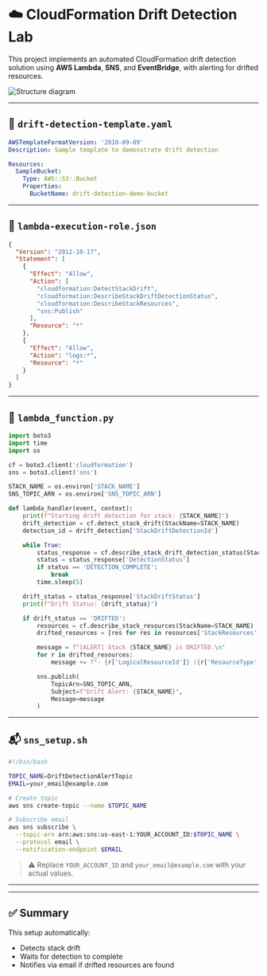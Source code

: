 
# ☁️ CloudFormation Drift Detection Lab

This project implements an automated CloudFormation drift detection solution using **AWS Lambda**, **SNS**, and **EventBridge**, with alerting for drifted resources.

![Structure diagram](./Screenshots/AWS-CloudForm-Structure.png)

---

## 🧱 `drift-detection-template.yaml`

```yaml
AWSTemplateFormatVersion: '2010-09-09'
Description: Sample template to demonstrate drift detection

Resources:
  SampleBucket:
    Type: AWS::S3::Bucket
    Properties:
      BucketName: drift-detection-demo-bucket
```

---

## 🔐 `lambda-execution-role.json`

```json
{
  "Version": "2012-10-17",
  "Statement": [
    {
      "Effect": "Allow",
      "Action": [
        "cloudformation:DetectStackDrift",
        "cloudformation:DescribeStackDriftDetectionStatus",
        "cloudformation:DescribeStackResources",
        "sns:Publish"
      ],
      "Resource": "*"
    },
    {
      "Effect": "Allow",
      "Action": "logs:*",
      "Resource": "*"
    }
  ]
}
```

---

## 🐍 `lambda_function.py`

```python
import boto3
import time
import os

cf = boto3.client('cloudformation')
sns = boto3.client('sns')

STACK_NAME = os.environ['STACK_NAME']
SNS_TOPIC_ARN = os.environ['SNS_TOPIC_ARN']

def lambda_handler(event, context):
    print(f"Starting drift detection for stack: {STACK_NAME}")
    drift_detection = cf.detect_stack_drift(StackName=STACK_NAME)
    detection_id = drift_detection['StackDriftDetectionId']

    while True:
        status_response = cf.describe_stack_drift_detection_status(StackDriftDetectionId=detection_id)
        status = status_response['DetectionStatus']
        if status == 'DETECTION_COMPLETE':
            break
        time.sleep(5)

    drift_status = status_response['StackDriftStatus']
    print(f"Drift Status: {drift_status}")

    if drift_status == 'DRIFTED':
        resources = cf.describe_stack_resources(StackName=STACK_NAME)
        drifted_resources = [res for res in resources['StackResources'] if res['ResourceStatus'] != 'CREATE_COMPLETE']

        message = f"[ALERT] Stack {STACK_NAME} is DRIFTED.\n"
        for r in drifted_resources:
            message += f"- {r['LogicalResourceId']} ({r['ResourceType']}): {r['ResourceStatus']}\n"

        sns.publish(
            TopicArn=SNS_TOPIC_ARN,
            Subject=f"Drift Alert: {STACK_NAME}",
            Message=message
        )
```

---

## 📬 `sns_setup.sh`

```bash
#!/bin/bash

TOPIC_NAME=DriftDetectionAlertTopic
EMAIL=your_email@example.com

# Create topic
aws sns create-topic --name $TOPIC_NAME

# Subscribe email
aws sns subscribe \
  --topic-arn arn:aws:sns:us-east-1:YOUR_ACCOUNT_ID:$TOPIC_NAME \
  --protocol email \
  --notification-endpoint $EMAIL
```

> ⚠️ Replace `YOUR_ACCOUNT_ID` and `your_email@example.com` with your actual values.

---



---

## ✅ Summary

This setup automatically:

* Detects stack drift
* Waits for detection to complete
* Notifies via email if drifted resources are found


